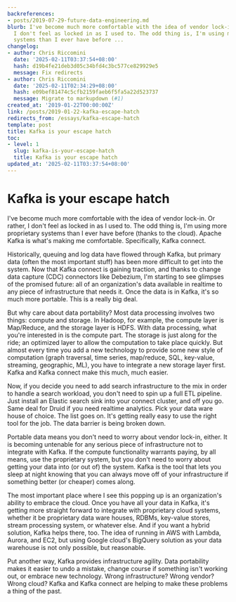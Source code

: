 ```yaml
---
backreferences:
- posts/2019-07-29-future-data-engineering.md
blurb: I've become much more comfortable with the idea of vendor lock-in. Or rather,
  I don't feel as locked in as I used to. The odd thing is, I'm using more proprietary
  systems than I ever have before ...
changelog:
- author: Chris Riccomini
  date: '2025-02-11T03:37:54+08:00'
  hash: d19b4fe21deb3d05c34bfd4c3bc577ce829929e5
  message: Fix redirects
- author: Chris Riccomini
  date: '2025-02-11T02:34:29+08:00'
  hash: e09bef81474c5cfb2159faeb6f5fa5a22d523737
  message: Migrate to markupdown (#1)
created_at: '2019-01-22T00:00:00Z'
link: /posts/2019-01-22-kafka-escape-hatch
redirects_from: /essays/kafka-escape-hatch
template: post
title: Kafka is your escape hatch
toc:
- level: 1
  slug: kafka-is-your-escape-hatch
  title: Kafka is your escape hatch
updated_at: '2025-02-11T03:37:54+08:00'
---
```


# Kafka is your escape hatch

I've become much more comfortable with the idea of vendor lock-in. Or rather, I don't feel as locked in as I used to. The odd thing is, I'm using more proprietary systems than I ever have before (thanks to the cloud). Apache Kafka is what's making me comfortable. Specifically, Kafka connect.

Historically, queuing and log data have flowed through Kafka, but primary data (often the most important stuff) has been more difficult to get into the system. Now that Kafka connect is gaining traction, and thanks to change data capture (CDC) connectors like Debezium, I'm starting to see glimpses of the promised future: all of an organization's data available in realtime to any piece of infrastructure that needs it. Once the data is in Kafka, it's so much more portable. This is a really big deal.

But why care about data portability? Most data processing involves two things: compute and storage. In Hadoop, for example, the compute layer is Map/Reduce, and the storage layer is HDFS. With data processing, what you're interested in is the compute part. The storage is just along for the ride; an optimized layer to allow the computation to take place quickly. But almost every time you add a new technology to provide some new style of computation (graph traversal, time series, map/reduce, SQL, key-value, streaming, geographic, ML), you have to integrate a new storage layer first. Kafka and Kafka connect make this much, much easier.

Now, if you decide you need to add search infrastructure to the mix in order to handle a search workload, you don't need to spin up a full ETL pipeline. Just install an Elastic search sink into your connect cluster, and off you go. Same deal for Druid if you need realtime analytics. Pick your data ware house of choice. The list goes on. It's getting really easy to use the right tool for the job. The data barrier is being broken down.

Portable data means you don't need to worry about vendor lock-in, either. It is becoming untenable for any serious piece of infrastructure not to integrate with Kafka. If the compute functionality warrants paying, by all means, use the proprietary system, but you don't need to worry about getting your data into (or out of) the system. Kafka is the tool that lets you sleep at night knowing that you can always move off of your infrastructure if something better (or cheaper) comes along.

The most important place where I see this popping up is an organization's ability to embrace the cloud. Once you have all your data in Kafka, it's getting more straight forward to integrate with proprietary cloud systems, whether it be proprietary data ware houses, RDBMs, key-value stores, stream processing system, or whatever else. And if you want a hybrid solution, Kafka helps there, too. The idea of running in AWS with Lambda, Aurora, and EC2, but using Google cloud's BigQuery solution as your data warehouse is not only possible, but reasonable.

Put another way, Kafka provides infrastructure agility. Data portability makes it easier to undo a mistake, change course if something isn't working out, or embrace new technology. Wrong infrastructure? Wrong vendor? Wrong cloud? Kafka and Kafka connect are helping to make these problems a thing of the past.